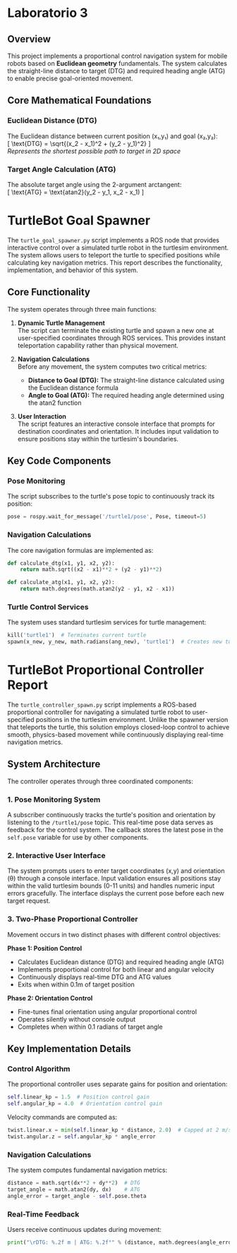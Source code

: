 # Laboratorio 3 

## Overview  

This project implements a proportional control navigation system for mobile robots based on **Euclidean geometry** fundamentals. The system calculates the straight-line distance to target (DTG) and required heading angle (ATG) to enable precise goal-oriented movement.  

## Core Mathematical Foundations  

### Euclidean Distance (DTG)  
The Euclidean distance between current position (x₁,y₁) and goal (x₂,y₂):  
\[
\text{DTG} = \sqrt{(x_2 - x_1)^2 + (y_2 - y_1)^2}
\]  
*Represents the shortest possible path to target in 2D space*

### Target Angle Calculation (ATG)  
The absolute target angle using the 2-argument arctangent:  
\[
\text{ATG} = \text{atan2}(y_2 - y_1, x_2 - x_1)
\]  

# TurtleBot Goal Spawner 

The `turtle_goal_spawner.py` script implements a ROS node that provides interactive control over a simulated turtle robot in the turtlesim environment. The system allows users to teleport the turtle to specified positions while calculating key navigation metrics. This report describes the functionality, implementation, and behavior of this system.

## Core Functionality  
The system operates through three main functions:  

1. **Dynamic Turtle Management**  
   The script can terminate the existing turtle and spawn a new one at user-specified coordinates through ROS services. This provides instant teleportation capability rather than physical movement.  

2. **Navigation Calculations**  
   Before any movement, the system computes two critical metrics:  
   - **Distance to Goal (DTG):** The straight-line distance calculated using the Euclidean distance formula  
   - **Angle to Goal (ATG):** The required heading angle determined using the atan2 function  

3. **User Interaction**  
   The script features an interactive console interface that prompts for destination coordinates and orientation. It includes input validation to ensure positions stay within the turtlesim's boundaries.

## Key Code Components  

### Pose Monitoring  
The script subscribes to the turtle's pose topic to continuously track its position:  
```python
pose = rospy.wait_for_message('/turtle1/pose', Pose, timeout=5)
```

### Navigation Calculations  
The core navigation formulas are implemented as:  
```python
def calculate_dtg(x1, y1, x2, y2):
    return math.sqrt((x2 - x1)**2 + (y2 - y1)**2)

def calculate_atg(x1, y1, x2, y2):
    return math.degrees(math.atan2(y2 - y1, x2 - x1))
```

### Turtle Control Services  
The system uses standard turtlesim services for turtle management:  
```python
kill('turtle1')  # Terminates current turtle
spawn(x_new, y_new, math.radians(ang_new), 'turtle1')  # Creates new turtle
```

















# **TurtleBot Proportional Controller Report**  

The `turtle_controller_spawn.py` script implements a ROS-based proportional controller for navigating a simulated turtle robot to user-specified positions in the turtlesim environment. Unlike the spawner version that teleports the turtle, this solution employs closed-loop control to achieve smooth, physics-based movement while continuously displaying real-time navigation metrics.

## **System Architecture**  
The controller operates through three coordinated components:

### **1. Pose Monitoring System**  
A subscriber continuously tracks the turtle's position and orientation by listening to the `/turtle1/pose` topic. This real-time pose data serves as feedback for the control system. The callback stores the latest pose in the `self.pose` variable for use by other components.

### **2. Interactive User Interface**  
The system prompts users to enter target coordinates (x,y) and orientation (θ) through a console interface. Input validation ensures all positions stay within the valid turtlesim bounds (0-11 units) and handles numeric input errors gracefully. The interface displays the current pose before each new target request.

### **3. Two-Phase Proportional Controller**  
Movement occurs in two distinct phases with different control objectives:  

**Phase 1: Position Control**  
- Calculates Euclidean distance (DTG) and required heading angle (ATG)  
- Implements proportional control for both linear and angular velocity  
- Continuously displays real-time DTG and ATG values  
- Exits when within 0.1m of target position  

**Phase 2: Orientation Control**  
- Fine-tunes final orientation using angular proportional control  
- Operates silently without console output  
- Completes when within 0.1 radians of target angle  

## **Key Implementation Details**  

### **Control Algorithm**  
The proportional controller uses separate gains for position and orientation:  
```python
self.linear_kp = 1.5  # Position control gain
self.angular_kp = 4.0  # Orientation control gain
```

Velocity commands are computed as:  
```python
twist.linear.x = min(self.linear_kp * distance, 2.0)  # Capped at 2 m/s
twist.angular.z = self.angular_kp * angle_error
```

### **Navigation Calculations**  
The system computes fundamental navigation metrics:  
```python
distance = math.sqrt(dx**2 + dy**2)  # DTG
target_angle = math.atan2(dy, dx)    # ATG
angle_error = target_angle - self.pose.theta
```

### **Real-Time Feedback**  
Users receive continuous updates during movement:  
```python
print("\rDTG: %.2f m | ATG: %.2f°" % (distance, math.degrees(angle_error)), end="")
```
